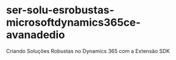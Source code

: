 # ser-solu-esrobustas-microsoftdynamics365ce-avanadedio
 Criando Soluções Robustas no Dynamics 365 com a Extensão SDK
